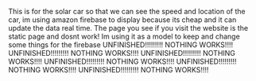 This is for the solar car so that we can see the speed and location of the car, im using amazon firebase to display because its cheap and it can update the data real time. 
The page you see if you visit the website is the static page and dosnt work! Im using it as a model to keep and change some things for the firebase
UNFINISHED!!!!!!!!! NOTHING WORKS!!!!
UNFINISHED!!!!!!!!! NOTHING WORKS!!!!
UNFINISHED!!!!!!!!! NOTHING WORKS!!!!
UNFINISHED!!!!!!!!! NOTHING WORKS!!!!
UNFINISHED!!!!!!!!! NOTHING WORKS!!!!
UNFINISHED!!!!!!!!! NOTHING WORKS!!!!
